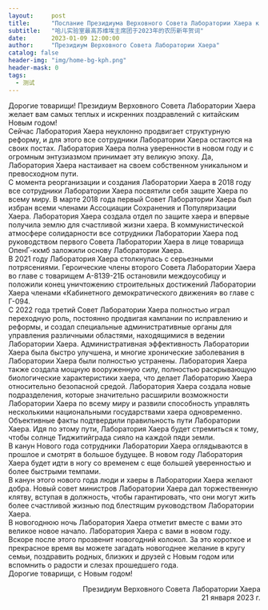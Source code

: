 ```yaml
---
layout:     post
title:      "Послание Президиума Верховного Совета Лаборатории Хаера к лунному Новому году в 2023 году"
subtitle:   "哈儿实验室最高苏维埃主席团于2023年的农历新年贺词"
date:       2023-01-09 12:00:00
author:     "Президиум Верховного Совета Лаборатории Хаера"
catalog: false
header-img: "img/home-bg-kph.png"
header-mask: 0
tags:
  - 测试
---
```


Дорогие товарищи! Президиум Верховного Совета Лаборатории Хаера желает вам самых теплых и искренних поздравлений с китайским Новым годом!  
Сейчас Лаборатория Хаера неуклонно продвигает структурную реформу, и для этого все сотрудники Лаборатории Хаера остаются на своих постах. Лаборатория Хаера полна уверенности в новом году и с огромным энтузиазмом принимает эту великую эпоху. Да, Лаборатория Хаера настаивает на своем собственном уникальном и превосходном пути.  
С момента реорганизации и создания Лаборатории Хаера в 2018 году все сотрудники Лаборатории Хаера посвятили себя защите Хаера по всему миру. В марте 2018 года первый Совет Лаборатории Хаера был избран всеми членами Ассоциации Сохранения и Популяризации Хаера. Лаборатория Хаера создала отдел по защите хаера и впервые получила землю для счастливой жизни хаера. В коммунистической атмосфере солидарности все сотрудники Лаборатории Хаера под руководством первого Совета Лаборатории Хаера в лице товарища ОпенГ-ккмб заложили основу Лаборатории Хаера.  
В 2021 году Лаборатория Хаера столкнулась с серьезными потрясениями. Героические члены второго Совета Лаборатории Хаера во главе с товарищем А-8139-21Б остановили междоусобицу и положили конец уничтожению строительных достижений Лаборатории Хаера членами «Кабинетного демократического движения» во главе с Г-094.  
С 2022 года третий Совет Лаборатории Хаера полностью играл переходную роль, постоянно продвигая кампании по исправлению и реформы, и создал специальные административные органы для управления различными областями, находящимися в ведении Лаборатории Хаера. Административная эффективность Лаборатории Хаера была быстро улучшена, и многие хронические заболевания в Лаборатории Хаера были полностью устранены. Лаборатория Хаера также создала мощную вооруженную силу, полностью раскрывающую биологические характеристики хаера, что делает Лабораторию Хаера относительно безопасной средой. Лаборатория Хаера создала новые подразделения, которые значительно расширили возможности Лаборатории Хаера по всему миру и развили способность управлять несколькими национальными государствами хаера одновременно.  
Объективные факты подтвердили правильность пути Лаборатории Хаера. Идя по этому пути, Лаборатория Хаера будет стремиться к тому, чтобы солнце Тиджитийграда сияло на каждой пяди земли.  
В канун Нового года сотрудники Лаборатории Хаера оглядываются в прошлое и смотрят в большое будущее. В новом году Лаборатория Хаера будет идти в ногу со временем с еще большей уверенностью и более быстрыми темпами.  
В канун этого нового года люди и хаеры в Лаборатории Хаера желают добра. Новый совет министров Лаборатории Хаера дал торжественную клятву, вступая в должность, чтобы гарантировать, что они могут жить более счастливой жизнью под блестящим руководством Лаборатории Хаера.  
В новогоднюю ночь Лаборатория Хаера отметит вместе с вами это великое новое начало. Лаборатория Хаера с вами в новом году.  
Вскоре после этого прозвенит новогодний колокол. За это короткое и прекрасное время вы можете загадать новогоднее желание в кругу семьи, поздравить родных, близких и друзей с Новым годом или вспомнить о радости и слезах прошедшего года.  
Дорогие товарищи, с Новым годом!
<div style="text-align: right">Президиум Верховного Совета Лаборатории Хаера</div>
<div style="text-align: right">21 января 2023 г.</div>
